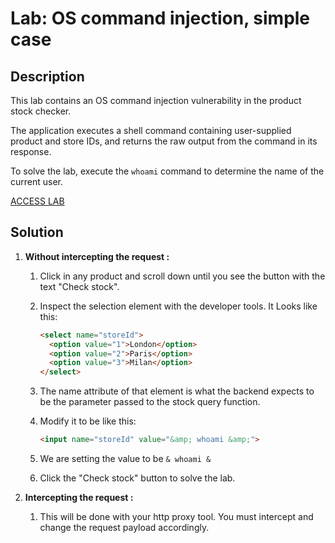 # Lab: OS command injection, simple case

## Description

This lab contains an OS command injection vulnerability in the product stock checker.

The application executes a shell command containing user-supplied product and store IDs, and returns the raw output from the command in its response.

To solve the lab, execute the ```whoami``` command to determine the name of the current user.

[ACCESS LAB](<https://portswigger.net/web-security/learning-paths/server-side-vulnerabilities-apprentice/os-command-injection-apprentice/os-command-injection/lab-simple#>)

## Solution

1. __Without intercepting the request :__

    1. Click in any product and scroll down until you see the button with the text "Check stock".
    1. Inspect the selection element with the developer tools. It Looks like this:

        ```html
        <select name="storeId">
          <option value="1">London</option>
          <option value="2">Paris</option>
          <option value="3">Milan</option>
        </select>
        ```

    1. The name attribute of that element is what the backend expects to be the parameter passed to the stock query function.
    1. Modify it to be like this:

        ```html
        <input name="storeId" value="&amp; whoami &amp;">
        ```

    1. We are setting the value to be ```& whoami &```
    1. Click the "Check stock" button to solve the lab.

1. __Intercepting the request :__

    1. This will be done with your http proxy tool. You must intercept and  change the request payload accordingly.
